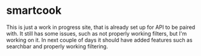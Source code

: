 # smartcook

This is just a work in progress site, that is already set up for API to be paired with. It still has some issues, such as not properly working filters, but I'm working on it. In next couple of days it should have added features such as searchbar and properly working filtering.
